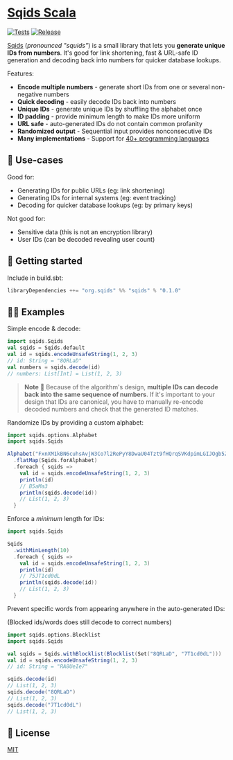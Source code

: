 # [Sqids Scala](https://sqids.org/scala)

[![Tests](https://github.com/sqids/sqids-scala/actions/workflows/ci.yml/badge.svg)](https://github.com/sqids/sqids-scala/actions/workflows/ci.yml) 
[![Release](https://img.shields.io/github/v/release/sqids/sqids-scala)](https://github.com/sqids/sqids-scala/releases/latest)

[Sqids](https://sqids.org/scala) (*pronounced "squids"*) is a small library that lets you **generate unique IDs from numbers**. It's good for link shortening, fast & URL-safe ID generation and decoding back into numbers for quicker database lookups.

Features:

- **Encode multiple numbers** - generate short IDs from one or several non-negative numbers
- **Quick decoding** - easily decode IDs back into numbers
- **Unique IDs** - generate unique IDs by shuffling the alphabet once
- **ID padding** - provide minimum length to make IDs more uniform
- **URL safe** - auto-generated IDs do not contain common profanity
- **Randomized output** - Sequential input provides nonconsecutive IDs
- **Many implementations** - Support for [40+ programming languages](https://sqids.org/)

## 🧰 Use-cases

Good for:

- Generating IDs for public URLs (eg: link shortening)
- Generating IDs for internal systems (eg: event tracking)
- Decoding for quicker database lookups (eg: by primary keys)

Not good for:

- Sensitive data (this is not an encryption library)
- User IDs (can be decoded revealing user count)

## 🚀 Getting started

Include in build.sbt:

```scala
libraryDependencies ++= "org.sqids" %% "sqids" % "0.1.0"
```

## 👩‍💻 Examples

Simple encode & decode:

```scala
import sqids.Sqids
val sqids = Sqids.default
val id = sqids.encodeUnsafeString(1, 2, 3)
// id: String = "8QRLaD"
val numbers = sqids.decode(id) 
// numbers: List[Int] = List(1, 2, 3)
```

> **Note**
> 🚧 Because of the algorithm's design, **multiple IDs can decode back into the same sequence of numbers**. If it's important to your design that IDs are canonical, you have to manually re-encode decoded numbers and check that the generated ID matches.

Randomize IDs by providing a custom alphabet:

```scala
import sqids.options.Alphabet
import sqids.Sqids

Alphabet("FxnXM1kBN6cuhsAvjW3Co7l2RePyY8DwaU04Tzt9fHQrqSVKdpimLGIJOgb5ZE")
  .flatMap(Sqids.forAlphabet)
  .foreach { sqids =>
    val id = sqids.encodeUnsafeString(1, 2, 3)
    println(id) 
    // B5aMa3
    println(sqids.decode(id)) 
    // List(1, 2, 3)
  }
```

Enforce a *minimum* length for IDs:

```scala
import sqids.Sqids

Sqids
  .withMinLength(10)
  .foreach { sqids =>
    val id = sqids.encodeUnsafeString(1, 2, 3)
    println(id) 
    // 75JT1cd0dL
    println(sqids.decode(id)) 
    // List(1, 2, 3)
  }
```

Prevent specific words from appearing anywhere in the auto-generated IDs:

(Blocked ids/words does still decode to correct numbers)
```scala
import sqids.options.Blocklist
import sqids.Sqids

val sqids = Sqids.withBlocklist(Blocklist(Set("8QRLaD", "7T1cd0dL")))
val id = sqids.encodeUnsafeString(1, 2, 3) 
// id: String = "RA8UeIe7"

sqids.decode(id)
// List(1, 2, 3)
sqids.decode("8QRLaD")
// List(1, 2, 3)
sqids.decode("7T1cd0dL")
// List(1, 2, 3)

```

## 📝 License

[MIT](LICENSE)